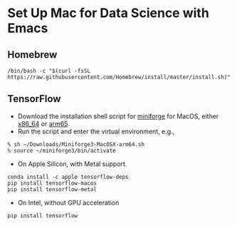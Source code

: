 # Set Up Mac for Data Science with Emacs

## Homebrew

``` shell
/bin/bash -c "$(curl -fsSL https://raw.githubusercontent.com/Homebrew/install/master/install.sh)"
```

## TensorFlow

- Download the installation shell script for [miniforge](https://github.com/conda-forge/miniforge) for MacOS, either [x86_64](https://github.com/conda-forge/miniforge/releases/latest/download/Miniforge3-MacOSX-x86_64.sh) or [arm65](https://github.com/conda-forge/miniforge/releases/latest/download/Miniforge3-MacOSX-arm64.sh).
- Run the script and enter the virtual environment, e.g.,

``` shell
% sh ~/Downloads/Miniforge3-MacOSX-arm64.sh
% source ~/miniforge3/bin/activate
```

- On Apple Silicon, with Metal support.

``` shell
conda install -c apple tensorflow-deps
pip install tensorflow-macos
pip install tensorflow-metal
```

- On Intel, without GPU acceleration

``` shell
pip install tensorflow
```

